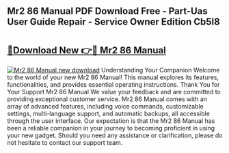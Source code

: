 ## Mr2 86 Manual PDF Download Free - Part-Uas User Guide Repair - Service Owner Edition Cb5I8

# <h2><a href="http://bc63531.oget.top/?id=Mr2+86+Manual">🔗Download New 👉🔴 Mr2 86 Manual</a></h2>

[![Mr2 86 Manual new download](https://i.imgur.com/5g1atiW.png)](http://bc63531.oget.top/?id=Mr2+86+Manual)
Understanding Your Companion Welcome to the world of your new Mr2 86 Manual! This manual explores its features, functionalities, and provides essential operating instructions. Thank You for Your Support Mr2 86 Manual We value your feedback and are committed to providing exceptional customer service. Mr2 86 Manual comes with an array of advanced features, including voice commands, customizable settings, multi-language support, and automatic backups, all accessible through the user interface. Our expectation is that the Mr2 86 Manual has been a reliable companion in your journey to becoming proficient in using your new gadget. Should you need any assistance or clarification, please do not hesitate to contact our support team.
